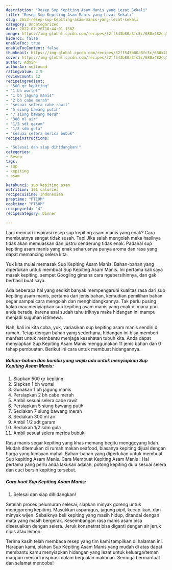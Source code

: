 ```yaml
---
description: "Resep Sup Kepiting Asam Manis yang Lezat Sekali"
title: "Resep Sup Kepiting Asam Manis yang Lezat Sekali"
slug: 2653-resep-sup-kepiting-asam-manis-yang-lezat-sekali
category: Uncategorized
date: 2022-07-26T10:44:01.156Z
image: https://img-global.cpcdn.com/recipes/32ff543b80a3fc5c/680x482cq70/sup-kepiting-asam-manis-foto-resep-utama.jpg
hideToc: false
enableToc: true
enableTocContent: false
thumbnail: https://img-global.cpcdn.com/recipes/32ff543b80a3fc5c/680x482cq70/sup-kepiting-asam-manis-foto-resep-utama.jpg
cover: https://img-global.cpcdn.com/recipes/32ff543b80a3fc5c/680x482cq70/sup-kepiting-asam-manis-foto-resep-utama.jpg
author: Admin
authorAv: notfound
ratingvalue: 3.9
reviewcount: 12
recipeingredient:
- "500 gr kepiting"
- "1 bh wortel"
- "1 bh jagung manis"
- "2 bh cabe merah"
- "sesuai selera cabe rawit"
- "5 siung bawang putih"
- "7 siung bawang merah"
- "300 ml air"
- "1/2 sdt garam"
- "1/2 sdm gula"
- "sesuai selera merica bubuk"
recipeinstructions:

- "Selesai dan siap dihidangkan!"
categories:
- Resep
tags:
- sup
- kepiting
- asam

katakunci: sup kepiting asam 
nutrition: 101 calories
recipecuisine: Indonesian
preptime: "PT19M"
cooktime: "PT50M"
recipeyield: "4"
recipecategory: Dinner

---
```



Lagi mencari inspirasi resep sup kepiting asam manis yang enak? Cara membuatnya sangat tidak susah. Tapi Jika salah mengolah maka hasilnya tidak akan memuaskan dan justru cenderung tidak enak. Padahal sup kepiting asam manis yang enak seharusnya punya aroma dan rasa yang dapat memancing selera kita.


Yuk kita mulai memasak Sup Kepiting Asam Manis. Bahan-bahan yang diperlukan untuk membuat Sup Kepiting Asam Manis. Ini pertama kali saya masak kepiting, sempet Googling gimana cara ngebersihinnya, dan gak berhasil buat saya.

Ada beberapa hal yang sedikit banyak mempengaruhi kualitas rasa dari sup kepiting asam manis, pertama dari jenis bahan, kemudian pemilihan bahan segar sampai cara mengolah dan menghidangkannya. Tak perlu pusing kalau mau menyiapkan sup kepiting asam manis yang enak di mana pun anda berada, karena asal sudah tahu triknya maka hidangan ini mampu menjadi suguhan istimewa.


Nah, kali ini kita coba, yuk, variasikan sup kepiting asam manis sendiri di rumah. Tetap dengan bahan yang sederhana, hidangan ini bisa memberi manfaat untuk membantu menjaga kesehatan tubuh kita. Anda dapat menyiapkan Sup Kepiting Asam Manis menggunakan 11 jenis bahan dan 0 tahap pembuatan. Berikut ini cara untuk membuat hidangannya.

<!--inarticleads1-->

##### Bahan-bahan dan bumbu yang wajib ada untuk menyiapkan Sup Kepiting Asam Manis:

1. Siapkan 500 gr kepiting
1. Siapkan 1 bh wortel
1. Gunakan 1 bh jagung manis
1. Persiapkan 2 bh cabe merah
1. Ambil sesuai selera cabe rawit
1. Persiapkan 5 siung bawang putih
1. Sediakan 7 siung bawang merah
1. Sediakan 300 ml air
1. Ambil 1/2 sdt garam
1. Sediakan 1/2 sdm gula
1. Ambil sesuai selera merica bubuk


Rasa manis segar kepiting yang khas memang begitu menggoyang lidah. Mudah ditemukan di rumah makan seafood, biasanya kepiting dijual dengan harga yang lumayan mahal. Bahan-bahan yang diperlukan untuk membuat Sup kepiting Asam Manis. Cara Membuat Kepiting Asam Manis : Hal pertama yang perlu anda lakukan adalah, potong kepiting dulu sesuai selera dan cuci bersih kepiting tersebut. 

<!--inarticleads2-->

##### Cara buat Sup Kepiting Asam Manis:


1. Selesai dan siap dihidangkan!

Setelah proses pelumuran selesai, siapkan minyak goreng untuk menggoreng kepiting. Masukkan asparagus, jagung pipil, kecap ikan, dan minyak wijen. Sebaiknya beli kepiting yang masih hidup, ditandai dengan mata yang masih bergerak. Keseimbangan rasa manis asam bisa disesuaikan dengan selera. Jeruk konsnetrat bisa diganti dengan air jeruk nipis atau lemon. 

Terima kasih telah membaca resep yang tim kami tampilkan di halaman ini. Harapan kami, olahan Sup Kepiting Asam Manis yang mudah di atas dapat membantu kamu menyiapkan hidangan yang lezat untuk keluarga/teman maupun menjadi inspirasi dalam berjualan makanan. Semoga bermanfaat dan selamat mencoba!
